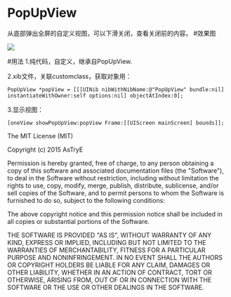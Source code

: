 # PopUpView
从底部弹出全屏的自定义视图，可以下滑关闭，查看关闭前的内容。
#效果图

![](http://i3.tietuku.com/21d5ca366e8ff94f.gif)

#用法
1.纯代码，自定义，继承自PopUpView.

2.xib文件，关联customclass，获取对象用：
```
PopUpView *popView = [[[UINib nibWithNibName:@"PopUpView" bundle:nil] instantiateWithOwner:self options:nil] objectAtIndex:0];
```
3.显示视图：

```
[oneView showPopUpView:popView Frame:[[UIScreen mainScreen] bounds]];
```

The MIT License (MIT)

Copyright (c) 2015 AsTryE

Permission is hereby granted, free of charge, to any person obtaining a copy of this software and associated documentation files (the "Software"), to deal in the Software without restriction, including without limitation the rights to use, copy, modify, merge, publish, distribute, sublicense, and/or sell copies of the Software, and to permit persons to whom the Software is furnished to do so, subject to the following conditions:

The above copyright notice and this permission notice shall be included in all copies or substantial portions of the Software.

THE SOFTWARE IS PROVIDED "AS IS", WITHOUT WARRANTY OF ANY KIND, EXPRESS OR IMPLIED, INCLUDING BUT NOT LIMITED TO THE WARRANTIES OF MERCHANTABILITY, FITNESS FOR A PARTICULAR PURPOSE AND NONINFRINGEMENT. IN NO EVENT SHALL THE AUTHORS OR COPYRIGHT HOLDERS BE LIABLE FOR ANY CLAIM, DAMAGES OR OTHER LIABILITY, WHETHER IN AN ACTION OF CONTRACT, TORT OR OTHERWISE, ARISING FROM, OUT OF OR IN CONNECTION WITH THE SOFTWARE OR THE USE OR OTHER DEALINGS IN THE SOFTWARE.

